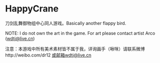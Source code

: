 # HappyCrane
刀剑乱舞御物组中心同人游戏。Basically another flappy bird.

NOTE: I do not own the art in the game. For art please contact artist Arco (wdtj@live.cn)

注意：本游戏中所有美术素材皆不属于我，详询画手（啾咪）请联系微博http://weibo.com/dr12 或邮箱wdtj@live.cn
